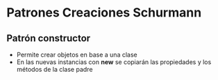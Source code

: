 # Patrones Creaciones Schurmann

## Patrón constructor

- Permite crear objetos en base a una clase
- En las nuevas instancias con **new** se copiarán las propiedades y los métodos de la clase padre

~~~js
~~~